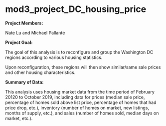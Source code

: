 # mod3_project_DC_housing_price

**Project Members:** 

Nate Lu and Michael Pallante

**Project Goal:**

The goal of this analysis is to reconfigure and group the Washington DC regions according to various housing statistics.

Upon reconfiguration, these regions will then show similar/same sale prices and other housing characteristics.

**Summary of Data:**

This analysis uses housing market data from the time period of February 20120 to October 2019, including data for prices (median sale price, percentage of homes sold above list price, percentage of homes that had price drop, etc.), inventory (number of homes on market, new listings, months of supply, etc.), and sales (number of homes sold, median days on market, etc.).
